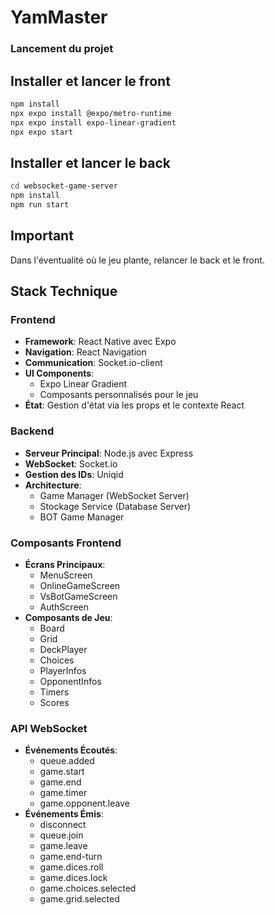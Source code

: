 # YamMaster
### Lancement du projet
## Installer et lancer le front

``` bash
npm install
npx expo install @expo/metro-runtime
npx expo install expo-linear-gradient
npx expo start
```

## Installer et lancer le back

``` bash
cd websocket-game-server
npm install
npm run start
```

## Important

Dans l'éventualité où le jeu plante, relancer le back et le front.

## Stack Technique

### Frontend
- **Framework**: React Native avec Expo
- **Navigation**: React Navigation
- **Communication**: Socket.io-client
- **UI Components**: 
  - Expo Linear Gradient
  - Composants personnalisés pour le jeu
- **État**: Gestion d'état via les props et le contexte React

### Backend
- **Serveur Principal**: Node.js avec Express
- **WebSocket**: Socket.io
- **Gestion des IDs**: Uniqid
- **Architecture**: 
  - Game Manager (WebSocket Server)
  - Stockage Service (Database Server)
  - BOT Game Manager

### Composants Frontend
- **Écrans Principaux**:
  - MenuScreen
  - OnlineGameScreen
  - VsBotGameScreen
  - AuthScreen
- **Composants de Jeu**:
  - Board
  - Grid
  - DeckPlayer
  - Choices
  - PlayerInfos
  - OpponentInfos
  - Timers
  - Scores

### API WebSocket
- **Événements Écoutés**:
  - queue.added
  - game.start
  - game.end
  - game.timer
  - game.opponent.leave
- **Événements Émis**:
  - disconnect
  - queue.join
  - game.leave
  - game.end-turn
  - game.dices.roll
  - game.dices.lock
  - game.choices.selected
  - game.grid.selected


